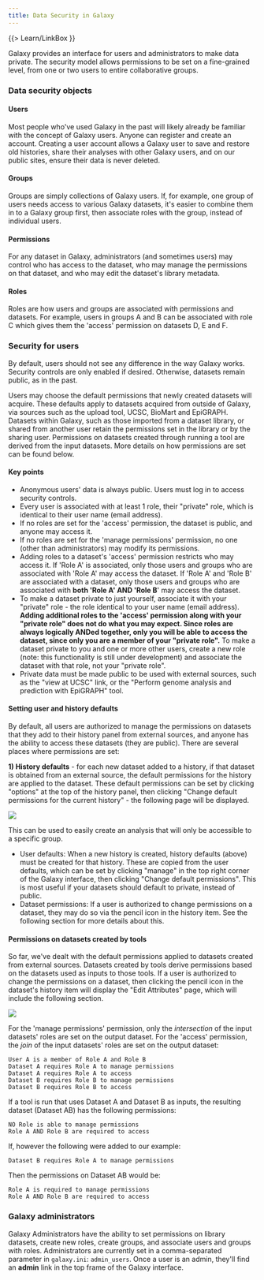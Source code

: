 ```yaml
---
title: Data Security in Galaxy
---
```

{{> Learn/LinkBox }}


Galaxy provides an interface for users and administrators to make data private.  The security model allows permissions to be set on a fine-grained level, from one or two users to entire collaborative groups.

### Data security objects

#### Users

Most people who've used Galaxy in the past will likely already be familiar with the concept of Galaxy users.  Anyone can register and create an account.  Creating a user account allows a Galaxy user to save and restore old histories, share their analyses with other Galaxy users, and on our public sites, ensure their data is never deleted.

#### Groups

Groups are simply collections of Galaxy users.  If, for example, one group of users needs access to various Galaxy datasets, it's easier to combine them in to a Galaxy group first, then associate roles with the group, instead of individual users.

#### Permissions

For any dataset in Galaxy, administrators (and sometimes users) may control who has access to the dataset, who may manage the permissions on that dataset, and who may edit the dataset's library metadata.

#### Roles

Roles are how users and groups are associated with permissions and datasets.  For example, users in groups A and B can be associated with role C which gives them the 'access' permission on datasets D, E and F.

### Security for users

By default, users should not see any difference in the way Galaxy works.  Security controls are only enabled if desired.  Otherwise, datasets remain public, as in the past.

Users may choose the default permissions that newly created datasets will acquire.  These defaults apply to datasets acquired from outside of Galaxy, via sources such as the upload tool, UCSC, BioMart and EpiGRAPH.  Datasets within Galaxy, such as those imported from a dataset library, or shared from another user retain the permissions set in the library or by the sharing user.  Permissions on datasets created through running a tool are derived from the input datasets.  More details on how permissions are set can be found below.

#### Key points

* Anonymous users' data is always public.  Users must log in to access security controls.
* Every user is associated with at least 1 role, their "private" role, which is identical to their user name (email address).
* If no roles are set for the 'access' permission, the dataset is public, and anyone may access it.
* If no roles are set for the 'manage permissions' permission, no one (other than administrators) may modify its permissions.
* Adding roles to a dataset's 'access' permission restricts who may access it.  If 'Role A' is associated, only those users and groups who are associated with 'Role A' may access the dataset.  If 'Role A' and 'Role B' are associated with a dataset, only those users and groups who are associated with **both 'Role A' AND 'Role B**' may access the dataset.
* To make a dataset private to just yourself, associate it with your "private" role - the role identical to your user name (email address).  **Adding additional roles to the 'access' permission along with your "private role" does not do what you may expect.  Since roles are always logically ANDed together, only you will be able to access the dataset, since only you are a member of your "private role".**  To make a dataset private to you and one or more other users, create a new role (note: this functionality is still under development) and associate the dataset with that role, not your "private role".
* Private data must be made public to be used with external sources, such as the "view at UCSC" link, or the "Perform genome analysis and prediction with EpiGRAPH" tool.

#### Setting user and history defaults

By default, all users are authorized to manage the permissions on datasets that they add to their history panel from external sources, and anyone has the ability to access these datasets (they are public).  There are several places where permissions are set:

 **1) History defaults** - for each new dataset added to a history, if that dataset is obtained from an external source, the default permissions for the history are applied to the dataset.  These default permissions can be set by clicking "options" at the top of the history panel, then clicking "Change default permissions for the current history" - the following page will be displayed.

![](/src/learn/security-features/manage_history_defaults.png)


This can be used to easily create an analysis that will only be accessible to a specific group.
* User defaults: When a new history is created, history defaults (above) must be created for that history.  These are copied from the user defaults, which can be set by clicking "manage" in the top right corner of the Galaxy interface, then clicking "Change default permissions".  This is most useful if your datasets should default to private, instead of public.
* Dataset permissions: If a user is authorized to change permissions on a dataset, they may do so via the pencil icon in the history item.  See the following section for more details about this.

#### Permissions on datasets created by tools

So far, we've dealt with the default permissions applied to datasets created from external sources.  Datasets created by tools derive permissions based on the datasets used as inputs to those tools.  If a user is authorized to change the permissions on a dataset, then clicking the pencil icon in the dataset's history item will display the "Edit Attributes" page, which will include the following section.

![](/src/learn/security-features/manage_dataset_permissions.png)

For the 'manage permissions' permission, only the *intersection* of the input datasets' roles are set on the output dataset.  For the 'access' permission, the *join* of the input datasets' roles are set on the output dataset:

```
User A is a member of Role A and Role B
Dataset A requires Role A to manage permissions
Dataset A requires Role A to access
Dataset B requires Role B to manage permissions
Dataset B requires Role B to access
```


If a tool is run that uses Dataset A and Dataset B as inputs, the resulting dataset (Dataset AB) has the following permissions:
```
NO Role is able to manage permissions
Role A AND Role B are required to access
```


If, however the following were added to our example:
```
Dataset B requires Role A to manage permissions
```


Then the permissions on Dataset AB would be:
```
Role A is required to manage permissions
Role A AND Role B are required to access
```


### Galaxy administrators

Galaxy Administrators have the ability to set permissions on library datasets, create new roles, create groups, and associate users and groups with roles.  Administrators are currently set in a comma-separated parameter in `galaxy.ini`: `admin_users`.  Once a user is an admin, they'll find an **admin** link in the top frame of the Galaxy interface.
